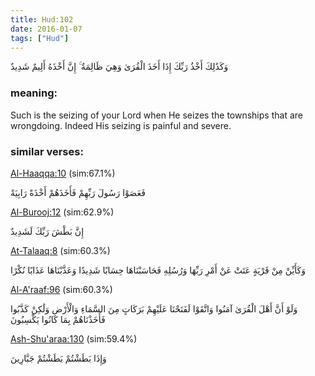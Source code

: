 ```yaml
---
title: Hud:102
date: 2016-01-07
tags: ["Hud"]
---
```

وَكَذَٰلِكَ أَخْذُ رَبِّكَ إِذَا أَخَذَ الْقُرَىٰ وَهِيَ ظَالِمَةٌ ۚ إِنَّ أَخْذَهُ أَلِيمٌ شَدِيدٌ
### meaning: 
Such is the seizing of your Lord when He seizes the townships that are wrongdoing. Indeed His seizing is painful and severe.
### similar verses: 

[Al-Haaqqa:10](/69/10) (sim:67.1%)

فَعَصَوْا رَسُولَ رَبِّهِمْ فَأَخَذَهُمْ أَخْذَةً رَابِيَةً

[Al-Burooj:12](/85/12) (sim:62.9%)

إِنَّ بَطْشَ رَبِّكَ لَشَدِيدٌ

[At-Talaaq:8](/65/8) (sim:60.3%)

وَكَأَيِّنْ مِنْ قَرْيَةٍ عَتَتْ عَنْ أَمْرِ رَبِّهَا وَرُسُلِهِ فَحَاسَبْنَاهَا حِسَابًا شَدِيدًا وَعَذَّبْنَاهَا عَذَابًا نُكْرًا

[Al-A'raaf:96](/7/96) (sim:60.3%)

وَلَوْ أَنَّ أَهْلَ الْقُرَىٰ آمَنُوا وَاتَّقَوْا لَفَتَحْنَا عَلَيْهِمْ بَرَكَاتٍ مِنَ السَّمَاءِ وَالْأَرْضِ وَلَٰكِنْ كَذَّبُوا فَأَخَذْنَاهُمْ بِمَا كَانُوا يَكْسِبُونَ

[Ash-Shu'araa:130](/26/130) (sim:59.4%)

وَإِذَا بَطَشْتُمْ بَطَشْتُمْ جَبَّارِينَ
